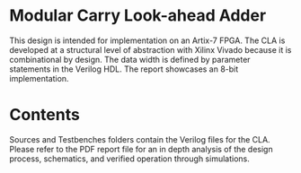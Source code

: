 # Modular Carry Look-ahead Adder
This design is intended for implementation on an Artix-7 FPGA. The CLA is developed at a structural level of abstraction with Xilinx Vivado because it is combinational by design.
The data width is defined by parameter statements in the Verilog HDL. The report showcases an 8-bit implementation.

# Contents
Sources and Testbenches folders contain the Verilog files for the CLA. Please refer to the PDF report file for an in depth analysis of the design process, schematics, and verified operation through simulations.

